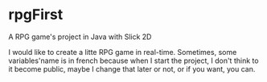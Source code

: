# rpgFirst
A RPG game's project in Java with Slick 2D

I would like to create a litte RPG game in real-time.
Sometimes, some variables'name is in french because when I start the project, I don't think to it become public, maybe I change that later or not, or if you want, you can.
